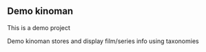 ## Demo kinoman

This is a demo project

Demo kinoman stores and display film/series info using taxonomies
